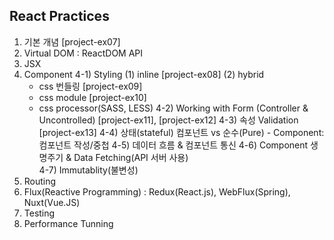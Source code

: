 ## React Practices
1) 기본 개념 [project-ex07]
2) Virtual DOM : ReactDOM  API
3) JSX
4) Component
  4-1) Styling
    (1) inline [project-ex08]
    (2) hybrid
	- css 번들링 [project-ex09]
	- css module [project-ex10]
	- css processor(SASS, LESS)
  4-2) Working with Form (Controller & Uncontrolled) [project-ex11], [project-ex12]
  4-3) 속성 Validation [project-ex13]
  4-4) 상태(stateful) 컴포넌트 vs 순수(Pure) - Component: 컴포넌트 작성/중첩
  4-5) 데이터 흐름 & 컴포넌트 통신
  4-6) Component 생명주기 & Data Fetching(API 서버 사용)   
  4-7) Immutablity(불변성)	
5) Routing
6) Flux(Reactive Programming) :  Redux(React.js), WebFlux(Spring), Nuxt(Vue.JS)
7) Testing
8) Performance Tunning 